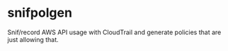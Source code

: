 # snifpolgen #

Snif/record AWS API usage with CloudTrail and generate policies that are just allowing that.
